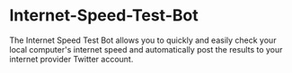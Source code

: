 # Internet-Speed-Test-Bot
The Internet Speed Test Bot allows you to quickly and easily check your local computer's internet speed and automatically post the results to your internet provider Twitter account.
